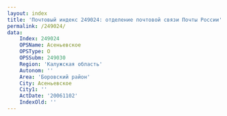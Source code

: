```yaml
---
layout: index
title: 'Почтовый индекс 249024: отделение почтовой связи Почты России'
permalink: /249024/
data:
    Index: 249024
    OPSName: Асеньевское
    OPSType: О
    OPSSubm: 249030
    Region: 'Калужская область'
    Autonom: ''
    Area: 'Боровский район'
    City: Асеньевское
    City1: ''
    ActDate: '20061102'
    IndexOld: ''
---
```

